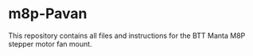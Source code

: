# m8p-Pavan
This repository contains all files and instructions for the BTT Manta M8P stepper motor fan mount. 
